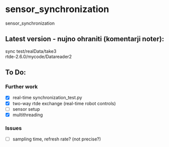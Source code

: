 # sensor_synchronization
sensor_synchronization
## Latest version - nujno ohraniti (komentarji noter):
sync test/realData/take3  
rtde-2.6.0/mycode/Datareader2
## To Do: 
### Further work
- [X] real-time synchronization_test.py
- [X] two-way rtde exchange (real-time robot controls)  
- [ ] sensor setup  
- [X] multithreading  
### Issues
- [ ] sampling time, refresh rate? (not precise?)  
